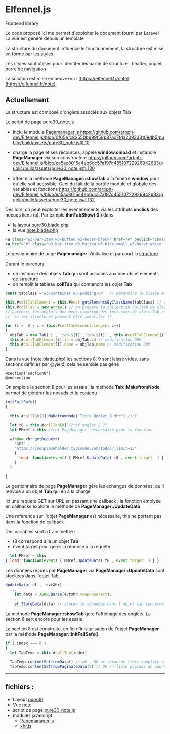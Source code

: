 # Elfennel.js
Frontend library

Le code proposé ici me permet d'exploiter le document fourni par Laravel 
La vue est généré depuis un template

La structure du document influence le fonctionnement, la structure est mise en forme par les styles.

Les styles sont utilsés pour identifer les partie de structure : header, onglet, barre de navigation

La solution est mise en oeuvre ici : [https://elfennel.fr/note](https://elfennel.fr/note)

## Actuellement

La structure est composé d'onglets associés aux objets **Tab**

Le script de page [pure30_note.js](./html/pure30_note.js) 

- inclu le module [Pagemanager.js](./public/build/assets/modules/PageManager.js)
https://github.com/arbph-dev/Elfennel.js/blob/0f05e1c82550b699f58b87ac7fda239338109db5/public/build/assets/pure30_note.js#L10

- charge la page et ses recources, appele **window.onload** et instancie **PageManager** via son *constructeur*
https://github.com/arbph-dev/Elfennel.js/blob/ea5ac8015c4eb6dc57a197d45510722926942633/public/build/assets/pure30_note.js#L130

- affecte la méthode **PageManager::showTab** à la fenêtre **window** pour qu'elle soit acessible. Ceci du fait de la portée module et globale des variables et fonctions
https://github.com/arbph-dev/Elfennel.js/blob/ea5ac8015c4eb6dc57a197d45510722926942633/public/build/assets/pure30_note.js#L132

Dés lors, on peut exploiter les evenenements via les attributs **onclick** des noeuds liens (a). 
Par exmple **ihmTabShow( 0 )** dans
- le layout [pure30.blade.php](./resources/views/layouts/pure30.blade.php)
- la vue [note.blade.php](./resources/views/note.blade.php)

```html
<a class="w3-bar-item w3-button w3-hover-black" href="#" onclick="ihmTabShow( 0 )">Link</a>
<a href="#" class="w3-bar-item w3-button w3-hide-small w3-hover-white" onclick="ihmTabShow( 0 )">Tab-0</a>
```

Le gestionnaire de page **Pagemanager** s'initialise et parcourt la [structure](./docs/structure.md)

Durant le parcours 
- on instancie des objets **Tab** qui sont associés aux noeuds et elements de structure 
- on remplit le tableau **collTab** qui contiendra les objet **Tab**

```js
const tabClass ='w3-container w3-padding-64'  // détermine la classe employée pour les onglets

this.#collTabElement = this.#Root.getElementsByClassName(tabClass) // recupere tous les onglets document
this.#collTab = new Array() // on prépare la collection collTab de class Tab
// parcours les onglets document creation des instances de class Tab en memoire
//  => les structures peuvent etre identifés ??

for (i =  0 ; i < this.#collTabElement.length; i++) 
{
  objTab = new Tab( i , `tab-${i}`,`tab-${i}` , this.#collTabElement[i] );this.#collTab.push(objTab) //creation des instances de class Tab en memoire
  this.#collTabElement[i].id = objTab.id // modification DOM
  this.#collTabElement[i].name = objTab.name // modification DOM
}
```




Dans la vue [note.blade.php] les sections 8, 9 sont laissé vides, sans sections définies par @yield, cela ne semble pas géné
```blade
@section('section8')
@endsection
```
On emploie la section 8 pour les essais , la méthode **Tab::MakefromNode** permet de générer les noeuds et le contenu


```js
initFailSafe()
{
  
  this.#collTab[8].MakefromNode("Titre Onglet 8 xhr") //ok

  let t8 = this.#collTab[8] //ref onglet 8 ??
  let PMref = this //ref PageManager  necessaire pour la fonction 

  window.xhr_getRequest( 
    'GET' ,
    "https://jsonplaceholder.typicode.com/todos?_limit=13" ,
    {
      load: function(event) { PMref.UpdateData( t8 , event.target  ) }
    }  
  )

}
```

Le gestionnaire de page **PageManager**  gére les echanges de données, qu'il renvoie a un objet **Tab** qui en a la charge

Ici une requete  GET sur URL en passant une callback , la fonction emplyée en callbacks exploite la méthode de **PageManager::UpdateData**

Une reference sur l'objet **PageManager** est nécessaire, this ne portant pas dans la fonction de callback

Des variables sont a transmettre : 
- t8 correspond à la un objet **Tab**
- event.target pour gerer la réponse à la requête

```js
  let PMref = this 
{ load: function(event) { PMref.UpdateData( t8 , event.target  ) } }  
```

Les données reçues par **PageManager** via **PageManager::UpdateData** sont stockées dans l'objet Tab
```js
UpdateData( el ,  evtXhr)
  ...
    let data = JSON.parse(evtXhr.responseText);
  ...
    el.StoreData(data) // stocke le sdonnées dans l'objet tab concerné reference el

```  

La methode **PageManager::showTab** gere l'affichage des onglets. La section 8 sert encore pour les essais 

La section 8 est construite, en fin d'inisitalisation de l'objet **PageManager** par la méthode **PageManager::initFailSafe()**

```js
if ( index === 8 )
{
  let TabTemp = this.#collTab[index]

  TabTemp.contentSetfromData() // oK , NO => retourne liste complete sans pagination
  TabTemp.contentSetfromPaginateData(0) // Ok => liste paginée en cours
```





---


## fichiers : 
- Layout
  [pure30](./resources/views/layouts/pure30.blade.php)
- Vue
  [note](./resources/views/note.blade.php)
- script de page
  [pure30_note.js](./public/build/assets/pure30_note.js)
- modules javascript
  - [Pagemanager.js](./public/build/assets/modules/PageManager.js)
  - [xhr.js](./public/build/assets/modules/xhr.js)




